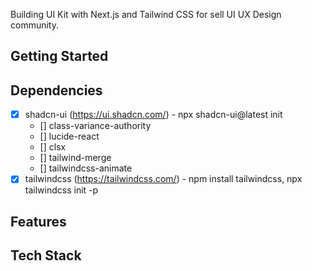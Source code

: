 Building UI Kit with Next.js and Tailwind CSS for sell UI UX Design community.

<!-- Image section -->

## Getting Started

## Dependencies

-  [x] shadcn-ui (https://ui.shadcn.com/) - npx shadcn-ui@latest init
   -  [] class-variance-authority
   -  [] lucide-react
   -  [] clsx
   -  [] tailwind-merge
   -  [] tailwindcss-animate
-  [x] tailwindcss (https://tailwindcss.com/) - npm install tailwindcss, npx tailwindcss init -p

## Features

## Tech Stack
